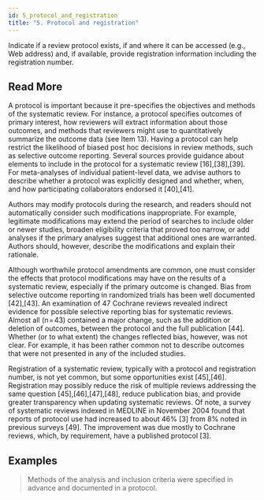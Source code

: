 ```yaml
---
id: 5_protocol_and_registration
title: "5. Protocol and registration"
---
```

Indicate if a review protocol exists, if and where it can be accessed (e.g., Web address) and, if available, provide registration information including the registration number.

## Read More

A protocol is important because it pre-specifies the objectives and methods of the systematic review. For instance, a protocol specifies outcomes of primary interest, how reviewers will extract information about those outcomes, and methods that reviewers might use to quantitatively summarize the outcome data (see Item 13). Having a protocol can help restrict the likelihood of biased post hoc decisions in review methods, such as selective outcome reporting. Several sources provide guidance about elements to include in the protocol for a systematic review [16],[38],[39]. For meta-analyses of individual patient-level data, we advise authors to describe whether a protocol was explicitly designed and whether, when, and how participating collaborators endorsed it [40],[41].

Authors may modify protocols during the research, and readers should not automatically consider such modifications inappropriate. For example, legitimate modifications may extend the period of searches to include older or newer studies, broaden eligibility criteria that proved too narrow, or add analyses if the primary analyses suggest that additional ones are warranted. Authors should, however, describe the modifications and explain their rationale.

Although worthwhile protocol amendments are common, one must consider the effects that protocol modifications may have on the results of a systematic review, especially if the primary outcome is changed. Bias from selective outcome reporting in randomized trials has been well documented [42],[43]. An examination of 47 Cochrane reviews revealed indirect evidence for possible selective reporting bias for systematic reviews. Almost all (n = 43) contained a major change, such as the addition or deletion of outcomes, between the protocol and the full publication [44]. Whether (or to what extent) the changes reflected bias, however, was not clear. For example, it has been rather common not to describe outcomes that were not presented in any of the included studies.

Registration of a systematic review, typically with a protocol and registration number, is not yet common, but some opportunities exist [45],[46]. Registration may possibly reduce the risk of multiple reviews addressing the same question [45],[46],[47],[48], reduce publication bias, and provide greater transparency when updating systematic reviews. Of note, a survey of systematic reviews indexed in MEDLINE in November 2004 found that reports of protocol use had increased to about 46% [3] from 8% noted in previous surveys [49]. The improvement was due mostly to Cochrane reviews, which, by requirement, have a published protocol [3].

## Examples

> Methods of the analysis and inclusion criteria were specified in advance and documented in a protocol.